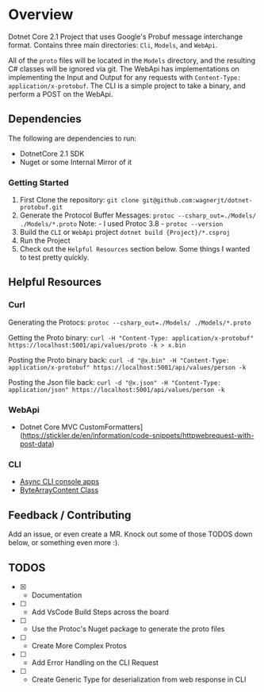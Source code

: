 # Overview

Dotnet Core 2.1 Project that uses Google's Probuf message interchange format. Contains three main directories: `Cli`, `Models`, and `WebApi`.

All of the `proto` files will be located in the `Models` directory, and the resulting C# classes will be ignored via git. The WebApi has implementations on implementing the Input and Output for any requests with `Content-Type: application/x-protobuf`. The CLI is a simple project to take a binary, and perform a POST on the WebApi.

## Dependencies

The following are dependencies to run:

- DotnetCore 2.1 SDK
- Nuget or some Internal Mirror of it

### Getting Started

1. First Clone the repository:
`git clone git@github.com:wagnerjt/dotnet-protobuf.git`
2. Generate the Protocol Buffer Messages: `protoc --csharp_out=./Models/ ./Models/*.proto`
    Note: - I used Protoc 3.8 - `protoc --version`
3. Build the `CLI` or `WebApi` project `dotnet build {Project}/*.csproj`
4. Run the Project
5. Check out the `Helpful Resources` section below. Some things I wanted to test pretty quickly.

## Helpful Resources

### Curl

Generating the Protocs: `protoc --csharp_out=./Models/ ./Models/*.proto`

Getting the Proto binary: `curl -H "Content-Type: application/x-protobuf" https://localhost:5001/api/values/proto -k > x.bin`

Posting the Proto binary back: `curl -d "@x.bin" -H "Content-Type: application/x-protobuf" https://localhost:5001/api/values/person -k`

Posting the Json file back: `curl -d "@x.json" -H "Content-Type: application/json" https://localhost:5001/api/values/person -k`

### WebApi

- Dotnet Core MVC CustomFormatters](https://stickler.de/en/information/code-snippets/httpwebrequest-with-post-data)

### CLI

- [Async CLI console apps](https://stackoverflow.com/questions/38114553/are-async-console-applications-supported-in-net-core)
- [ByteArrayContent Class](https://docs.microsoft.com/en-us/dotnet/api/system.net.http.bytearraycontent?view=netcore-2.1)

## Feedback / Contributing

Add an issue, or even create a MR. Knock out some of those TODOS down below, or something even more :).

## TODOS

- [x] - Documentation
- [ ] - Add VsCode Build Steps across the board
- [ ] - Use the Protoc's Nuget package to generate the proto files
- [ ] - Create More Complex Protos
- [ ] - Add Error Handling on the CLI Request
- [ ] - Create Generic Type for deserialization from web response in CLI
